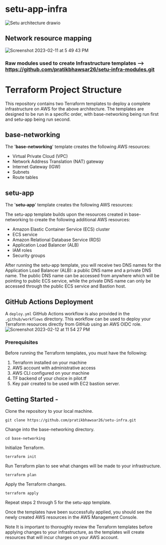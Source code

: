 # setu-app-infra
![Setu architecture drawio](https://user-images.githubusercontent.com/82140743/218332701-43af7a5e-7415-47d7-86f5-cb84f90a21db.png)

## Network resource mapping
![Screenshot 2023-02-11 at 5 49 43 PM](https://user-images.githubusercontent.com/82140743/218334978-b89b91c0-c778-4bdf-b802-75485152287f.png)


### Raw modules used to create Infrastructure templates -->    https://github.com/pratikbhawsar26/setu-infra-modules.git

# Terraform Project Structure
This repository contains two Terraform templates to deploy a complete infrastructure on AWS for the above architecture. The templates are designed to be run in a specific order, with base-networking being run first and setu-app being run second.

## base-networking
The '**base-networking**' template creates the following AWS resources:

* Virtual Private Cloud (VPC)
* Network Address Translation (NAT) gateway
* Internet Gateway (IGW)
* Subnets
* Route tables

## setu-app
The '**setu-app**' template creates the following AWS resources:

The setu-app template builds upon the resources created in base-networking to create the following additional AWS resources:

* Amazon Elastic Container Service (ECS) cluster
* ECS service
* Amazon Relational Database Service (RDS)
* Application Load Balancer (ALB)
* IAM roles
* Security groups

After running the setu-app template, you will receive two DNS names for the Application Load Balancer (ALB): a public DNS name and a private DNS name. The public DNS name can be accessed from anywhere which will be pointing to public ECS service, while the private DNS name can only be accessed through the public ECS service and Bastion host.

## GitHub Actions Deployment
A ```deploy.yml``` GitHub Actions workflow is also provided in the ```.github/workflows``` directory. This workflow can be used to deploy your Terraform resources directly from GitHub using an AWS OIDC role.
![Screenshot 2023-02-12 at 11 54 27 PM](https://user-images.githubusercontent.com/82140743/218334988-10a2adcf-39fa-4449-bcca-3eddc1bad0b3.png)

### Prerequisites
Before running the Terraform templates, you must have the following:

1. Terraform installed on your machine
2. AWS account with administrative access
3. AWS CLI configured on your machine
4. TF backend of your choice in pilot.tf
5. Key pair created to be used with EC2 bastion server.

## Getting Started - 
Clone the repository to your local machine.
```
git clone https://github.com/pratikbhawsar26/setu-infra.git
```
Change into the base-networking directory.
```
cd base-networking
```
Initialize Terraform.
```
terraform init
```
Run Terraform plan to see what changes will be made to your infrastructure.
```
terraform plan
```
Apply the Terraform changes.
```
terraform apply
```
Repeat steps 2 through 5 for the setu-app template.

Once the templates have been successfully applied, you should see the newly created AWS resources in the AWS Management Console.

Note
It is important to thoroughly review the Terraform templates before applying changes to your infrastructure, as the templates will create resources that will incur charges on your AWS account.
